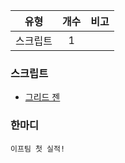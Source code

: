 | 유형 | 개수 | 비고 |
| :--: | :--: | :--: |
| 스크립트 | 1 | |

### 스크립트
- [그리드 젠](http://cafe.naver.com/minecraftpe/2252938) 

### 한마디
```
이프팀 첫 실적!
```
